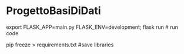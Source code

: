 # ProgettoBasiDiDati

export  FLASK_APP=main.py FLASK_ENV=development; flask run # run code

pip freeze > requirements.txt #save libraries
